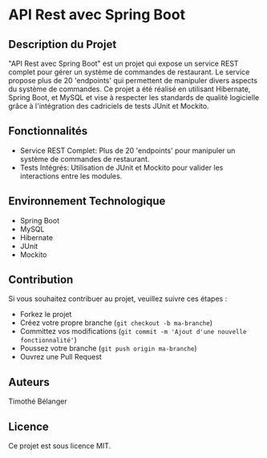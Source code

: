 # API Rest avec Spring Boot
## Description du Projet
"API Rest avec Spring Boot" est un projet qui expose un service REST complet pour gérer un système de commandes de restaurant. Le service propose plus de 20 'endpoints' qui permettent de manipuler divers aspects du système de commandes. Ce projet a été réalisé en utilisant Hibernate, Spring Boot, et MySQL et vise à respecter les standards de qualité logicielle grâce à l'intégration des cadriciels de tests JUnit et Mockito.

## Fonctionnalités
- Service REST Complet: Plus de 20 'endpoints' pour manipuler un système de commandes de restaurant.
- Tests Intégrés: Utilisation de JUnit et Mockito pour valider les interactions entre les modules.
## Environnement Technologique
- Spring Boot
- MySQL
- Hibernate
- JUnit
- Mockito
## Contribution
Si vous souhaitez contribuer au projet, veuillez suivre ces étapes :

- Forkez le projet
- Créez votre propre branche (`git checkout -b ma-branche`)
- Committez vos modifications (`git commit -m 'Ajout d'une nouvelle fonctionnalité'`)
- Poussez votre branche (`git push origin ma-branche`)
- Ouvrez une Pull Request
## Auteurs
Timothé Bélanger
## Licence
Ce projet est sous licence MIT.
